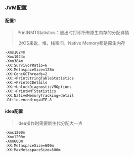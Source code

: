 ## 





### JVM配置



#### 配置1

> PrintNMTStatistics：退出时打印所有原生内存的分配详情
>
> ​	对OS来说，堆，栈空间，Native Memory都是原生内存

``` shell
-Xms1024m
-Xmx1024m
-Xmn384m
-XX:SurvivorRatio=6
-XX:MetaspaceSize=128m
-XX:ConcGCThreads=2
-XX:+PrintStringTableStatistics
-XX:+PrintGCDetails
-XX:+UnlockDiagnosticVMOptions
-XX:+PrintNMTStatistics
-XX:NativeMemoryTracking=detail
-Dfile.encoding=UTF-8
```



#### idea配置

> idea操作时需要新生代分配大一点

```shell
-Xms1200m
-Xmx1200m
-Xmn600m
-XX:MetaspaceSize=600m
-XX:MaxMetaspaceSize=600m
```


